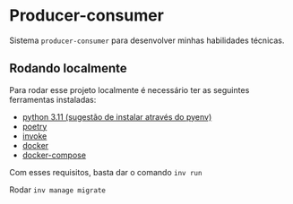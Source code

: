 # Producer-consumer
Sistema `producer-consumer` para desenvolver minhas habilidades técnicas.

## Rodando localmente
Para rodar esse projeto localmente é necessário ter as seguintes ferramentas instaladas:

- [python 3.11 (sugestão de instalar através do pyenv)](https://realpython.com/intro-to-pyenv/)
- [poetry](https://python-poetry.org/docs/master/#installation)
- [invoke](https://www.pyinvoke.org/)
- [docker](https://www.docker.com/)
- [docker-compose](https://docs.docker.com/compose/)

Com esses requisitos, basta dar o comando `inv run`

Rodar `inv manage migrate`